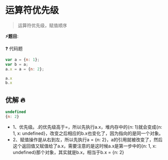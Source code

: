 # 运算符优先级

> 运算符优先级，赋值顺序

**⚡题目**:

❓ 代码题

```js
var a = {n: 1};
var b = a;
a.x = a = {n: 2};

a.x
b.x
```

## 优解 🔥

```js
undefined
{n: 2}
```

- 1、优先级。.的优先级高于=，所以先执行a.x，堆内存中的{n: 1}就会变成{n: 1, x: undefined}，改变之后相应的b.x也变化了，因为指向的是同一个对象。
- 2、赋值操作是从右到左，所以先执行a = {n: 2}，a的引用就被改变了，然后这个返回值又赋值给了a.x，需要注意的是这时候a.x是第一步中的{n: 1, x: undefined}那个对象，其实就是b.x，相当于b.x = {n: 2}
